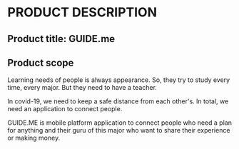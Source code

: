 # PRODUCT DESCRIPTION
## Product title: GUIDE.me

## Product scope
Learning needs of people is always appearance. So, they try to study every time, every major. But they need to have a teacher.  

In covid-19, we need to keep a safe distance from each other's. In total, we need an application to connect people. 

GUIDE.ME is mobile platform application to connect people who need a plan for anything and their guru of this major who want to share their experience or making money.  